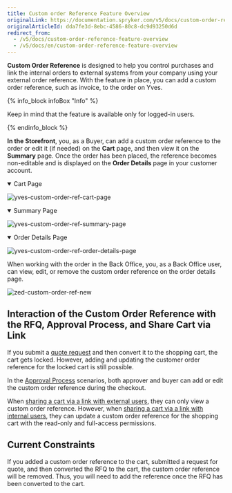 ```yaml
---
title: Custom order Reference Feature Overview
originalLink: https://documentation.spryker.com/v5/docs/custom-order-reference-feature-overview
originalArticleId: dda7fe3d-8ebc-4586-80c8-dc9d93250d6d
redirect_from:
  - /v5/docs/custom-order-reference-feature-overview
  - /v5/docs/en/custom-order-reference-feature-overview
---
```


**Custom Order Reference** is designed to help you control purchases and link the internal orders to external systems from your company using your external order reference. With the feature in place, you can add a custom order reference, such as invoice, to the order on Yves. 

{% info_block infoBox "Info" %}

Keep in mind that the feature is available only for logged-in users.

{% endinfo_block %}


**In the Storefront**, you, as a Buyer, can add a custom order reference to the order or edit it (if needed) on the **Cart** page, and then view it on the **Summary** page. Once the order has been placed, the reference becomes non-editable and is displayed on the **Order Details** page in your customer account. 

<details open>

<summary>Cart Page</summary>

![yves-custom-order-ref-cart-page](https://spryker.s3.eu-central-1.amazonaws.com/docs/Features/Order+Management/Custom+Order+Reference/yves-custom-order-ref-cart-page.png) 

</details>

<details open>

<summary>Summary Page</summary>

![yves-custom-order-ref-summary-page](https://spryker.s3.eu-central-1.amazonaws.com/docs/Features/Order+Management/Custom+Order+Reference/yves-custom-order-ref-summary-page.png) 

</details>

<details open>

<summary>Order Details Page </summary>

![yves-custom-order-ref-order-details-page](https://spryker.s3.eu-central-1.amazonaws.com/docs/Features/Order+Management/Custom+Order+Reference/yves-custom-order-ref-order-details-page.png) 

</details>

When working with the order in the Back Office, you, as a Back Office user, can view, edit, or remove the custom order reference on the order details page.

![zed-custom-order-ref-new](https://spryker.s3.eu-central-1.amazonaws.com/docs/Features/Order+Management/Custom+Order+Reference/zed-custom-order-ref-new.gif) 

## Interaction of the Custom Order Reference with the RFQ, Approval Process, and Share Cart via Link
If you submit a [quote request](https://documentation.spryker.com/v5/docs/en/quotation-process-feature-overview) and then convert it to the shopping cart, the cart gets locked. However, adding and updating the customer order reference for the locked cart is still possible. 

In the [Approval Process](/docs/scos/user/features/{{page.version}}/workflow-and-process-management/approval-process/approval-process.html) scenarios, both approver and buyer can add or edit the custom order reference during the checkout.

When [sharing a cart via a link with external users](https://documentation.spryker.com/v5/docs/en/persistent-cart-sharing-feature-overview), they can only view a custom order reference. However, when [sharing a cart via a link with internal users](https://documentation.spryker.com/v5/docs/en/persistent-cart-sharing-feature-overview), they can update a custom order reference for the shopping cart with the read-only and full-access permissions. 


## Current Constraints
If you added a custom order reference to the cart, submitted a request for quote, and then converted the RFQ to the cart, the custom order reference will be removed. Thus, you will need to add the reference once the RFQ has been converted to the cart.
